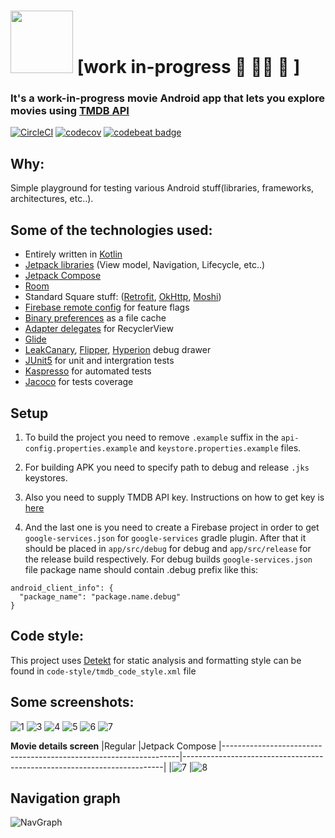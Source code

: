 # <img src="https://github.com/ilya-rb/Tmdb-Client/blob/master/art/tmdb_logo.svg" width="100"> [work in-progress 🚧 👷🔧 🚧 ]
### It's a work-in-progress movie Android app that lets you explore movies using [TMDB API](https://www.themoviedb.org/)

[![CircleCI](https://circleci.com/gh/ilya-rb/Tmdb-Client/tree/master.svg?style=svg)](https://circleci.com/gh/ilya-rb/Tmdb-Client/tree/master)
[![codecov](https://codecov.io/gh/ilya-rb/Tmdb-Client/branch/master/graph/badge.svg)](https://codecov.io/gh/ilya-rb/Tmdb-Client)
[![codebeat badge](https://codebeat.co/badges/0771fe58-3231-435b-bc9c-7bdd2d11a599)](https://codebeat.co/projects/github-com-ilya-rb-tmdb-client-master)

## Why:
Simple playground for testing various Android stuff(libraries, frameworks, architectures, etc..).

## Some of the technologies used:
- Entirely written in [Kotlin](https://kotlinlang.org/)
- [Jetpack libraries](https://developer.android.com/jetpack) (View model, Navigation, Lifecycle, etc..)
- [Jetpack Compose](https://developer.android.com/jetpack/compose)
- [Room](https://developer.android.com/jetpack/androidx/releases/room)
- Standard Square stuff: ([Retrofit](https://square.github.io/retrofit/), [OkHttp](https://square.github.io/okhttp/), [Moshi](https://github.com/square/moshi))
- [Firebase remote config](https://firebase.google.com/docs/remote-config) for feature flags
- [Binary preferences](https://github.com/yandextaxitech/binaryprefs) as a file cache
- [Adapter delegates](https://github.com/sockeqwe/AdapterDelegates) for RecyclerView 
- [Glide](https://github.com/bumptech/glide)
- [LeakCanary](https://github.com/square/leakcanary), [Flipper](https://fbflipper.com/), [Hyperion](https://github.com/hyperion-project/hyperion) debug drawer
- [JUnit5](https://junit.org/junit5/) for unit and intergration tests
- [Kaspresso](https://github.com/KasperskyLab/Kaspresso) for automated tests
- [Jacoco](https://www.eclemma.org/jacoco/) for tests coverage

## Setup
1. To build the project you need to remove `.example` suffix in the `api-config.properties.example` and `keystore.properties.example` files.

2. For building APK you need to specify path to debug and release `.jks` keystores.

3. Also you need to supply TMDB API key. Instructions on how to get key is [here](https://developers.themoviedb.org/3/getting-started/introduction)

4. And the last one is you need to create a Firebase project in order to get `google-services.json` for `google-services` gradle plugin. After that it should be placed in `app/src/debug` for debug and `app/src/release` for the release build respectively.
For debug builds `google-services.json` file package name should contain .debug prefix like this:
```"
android_client_info": {
  "package_name": "package.name.debug"
}
```

## Code style:
This project uses [Detekt](https://github.com/detekt/detekt) for static analysis and formatting style can be found in `code-style/tmdb_code_style.xml` file

## Some screenshots:
![1](https://github.com/ilya-rb/Tmdb-Client/blob/master/art/1.png)
![3](https://github.com/ilya-rb/Tmdb-Client/blob/master/art/3.png)
![4](https://github.com/ilya-rb/Tmdb-Client/blob/master/art/4.png)
![5](https://github.com/ilya-rb/Tmdb-Client/blob/master/art/5.png)
![6](https://github.com/ilya-rb/Tmdb-Client/blob/master/art/6.png)
![7](https://github.com/ilya-rb/Tmdb-Client/blob/master/art/7.png)

**Movie details screen**
|Regular                                                            |Jetpack Compose
|-------------------------------------------------------------------|-------------------------------------------------------------------------|
|![7](https://github.com/ilya-rb/Tmdb-Client/blob/master/art/2.png) |![8](https://github.com/ilya-rb/Tmdb-Client/blob/master/art/2_compose.png)

## Navigation graph
![NavGraph](https://github.com/ilya-rb/Tmdb-Client/blob/master/art/nav_graph.png)
